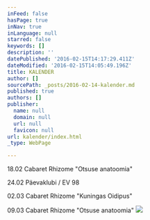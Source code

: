 ```yaml
---
inFeed: false
hasPage: true
inNav: true
inLanguage: null
starred: false
keywords: []
description: ''
datePublished: '2016-02-15T14:17:29.411Z'
dateModified: '2016-02-15T14:05:49.196Z'
title: KALENDER
author: []
sourcePath: _posts/2016-02-14-kalender.md
published: true
authors: []
publisher:
  name: null
  domain: null
  url: null
  favicon: null
url: kalender/index.html
_type: WebPage

---
```

18.02 Cabaret Rhizome "Otsuse anatoomia"

24.02 Päevaklubi / EV 98

02.03 Cabaret Rhizome "Kuningas Oidipus"

09.03 Cabaret Rhizome "Otsuse anatoomia"
![](https://the-grid-user-content.s3-us-west-2.amazonaws.com/910470a3-de0d-43be-adc6-7be9a376f464.jpg)
